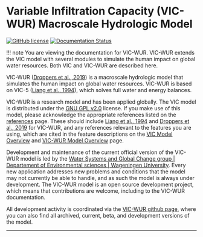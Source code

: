 # Variable Infiltration Capacity (VIC-WUR) Macroscale Hydrologic Model

[![GitHub license](https://img.shields.io/badge/license-GPLv2-blue.svg)](https://raw.githubusercontent.com/wur-wsg/VIC/master/LICENSE.txt) 
[![Documentation Status](https://readthedocs.org/projects/vicwur/badge/?version=latest)](http://vicwur.readthedocs.org/en/latest/)

!!! note
    You are viewing the documentation for VIC-WUR. VIC-WUR extends the VIC model with several modules to simulate the human impact on global water resources. Both VIC and VIC-WUR are described here.

VIC-WUR ([Droppers et al., 2019](Documentation/References.md)) is a macroscale hydrologic model that simulates the human impact on global water resources. VIC-WUR is based on VIC-5 ([Liang et al., 1994](Documentation/References.md)), which solves full water and energy balances. 

VIC-WUR is a research model and has been applied globally. The VIC model is distributed under the [GNU GPL v2.0](http://www.gnu.org/licenses/gpl-2.0.html) license. If you make use of this model, please acknowledge the appropriate references listed on the [references](Documentation/References.md) page. These should include [Liang et al., 1994](Documentation/References.md) and [Droppers et al., 2019](Documentation/References.md) for VIC-WUR, and any references relevant to the features you are using, which are cited in the feature descriptions on the [VIC Model Overview](Overview/ModelOverview.md) and [VIC-WUR Model Overview](Overview/ModelOverview_vicwur.md) page.

Development and maintenance of the current official version of the VIC-WUR model is led by the [Water Systems and Global Change group | Departement of Environmental sciences | Wageningen University](https://www.wur.nl/en/Research-Results/Chair-groups/Environmental-Sciences/Water-Systems-and-Global-Change-Group.htm). Every new application addresses new problems and conditions that the model may not currently be able to handle, and as such the model is always under development. The VIC-WUR model is an open source development project, which means that contributions are welcome, including to the VIC-WUR documentation.

All development activity is coordinated via the [VIC-WUR github page](https://github.com/wur-wsg/VIC), where you can also find all archived, current, beta, and development versions of the model.

-----
